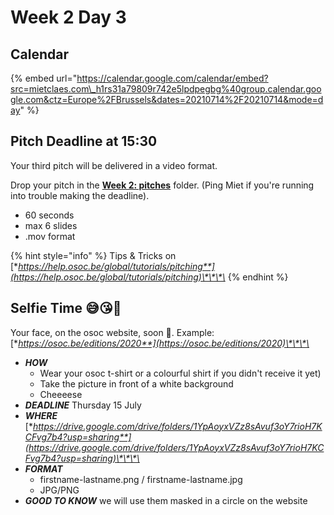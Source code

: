 # Week 2 Day 3

## Calendar

{% embed url="https://calendar.google.com/calendar/embed?src=mietclaes.com\_h1rs31a79809r742e5lpdpegbg%40group.calendar.google.com&ctz=Europe%2FBrussels&dates=20210714%2F20210714&mode=day" %}

## Pitch Deadline at 15:30

Your third pitch will be delivered in a video format.

Drop your pitch in the [**Week 2: pitches**](https://drive.google.com/drive/folders/1L_OB3MULf_UiorCBZ-LwpKdAHaCTBSxH?usp=sharing) folder. \(Ping Miet if you're running into trouble making the deadline\).

* 60 seconds
* max 6 slides
* .mov format

{% hint style="info" %}
Tips & Tricks on [**https://help.osoc.be/global/tutorials/pitching**](https://help.osoc.be/global/tutorials/pitching)\*\*\*\*
{% endhint %}

## Selfie Time 😅😘🐣

Your face, on the osoc website, soon 👀. Example: [**https://osoc.be/editions/2020**](https://osoc.be/editions/2020)\*\*\*\*

* _**HOW**_
  * Wear your osoc t-shirt or a colourful shirt if you didn't receive it yet\)
  * Take the picture in front of a white background
  * Cheeeese
* _**DEADLINE**_  Thursday 15 July
* _**WHERE**_ [**https://drive.google.com/drive/folders/1YpAoyxVZz8sAvuf3oY7rioH7KCFvg7b4?usp=sharing**](https://drive.google.com/drive/folders/1YpAoyxVZz8sAvuf3oY7rioH7KCFvg7b4?usp=sharing)\*\*\*\*
* _**FORMAT**_
  * firstname-lastname.png / firstname-lastname.jpg
  * JPG/PNG
* _**GOOD TO KNOW**_ we will use them masked in a circle on the website

